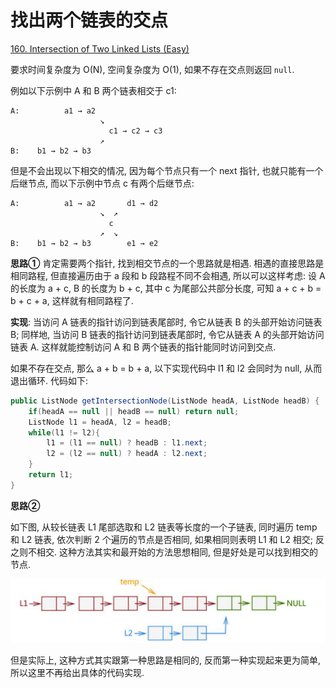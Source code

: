 # 找出两个链表的交点

[160. Intersection of Two Linked Lists (Easy)](https://leetcode-cn.com/problems/intersection-of-two-linked-lists/description/)

要求时间复杂度为 O(N), 空间复杂度为 O(1), 如果不存在交点则返回 `null`.

例如以下示例中 A 和 B 两个链表相交于 c1:

```
A:          a1 → a2
                    ↘
                      c1 → c2 → c3
                    ↗
B:    b1 → b2 → b3
```


但是不会出现以下相交的情况, 因为每个节点只有一个 next 指针, 也就只能有一个后继节点, 而以下示例中节点 c 有两个后继节点:

```
A:          a1 → a2       d1 → d2
                    ↘  ↗
                      c
                    ↗  ↘
B:    b1 → b2 → b3        e1 → e2
```

**思路①** 肯定需要两个指针, 找到相交节点的一个思路就是相遇. 相遇的直接思路是相同路程, 但直接遍历由于 a 段和 b 段路程不同不会相遇, 所以可以这样考虑: 设 A 的长度为 a + c, B 的长度为 b + c, 其中 c 为尾部公共部分长度, 可知 a + c + b = b + c + a, 这样就有相同路程了.

**实现**: 当访问 A 链表的指针访问到链表尾部时, 令它从链表 B 的头部开始访问链表 B; 同样地, 当访问 B 链表的指针访问到链表尾部时, 令它从链表 A 的头部开始访问链表 A. 这样就能控制访问 A 和 B 两个链表的指针能同时访问到交点.

如果不存在交点, 那么 a + b = b + a, 以下实现代码中 l1 和 l2 会同时为 null, 从而退出循环. 代码如下:

```java
public ListNode getIntersectionNode(ListNode headA, ListNode headB) {
    if(headA == null || headB == null) return null;
    ListNode l1 = headA, l2 = headB;
    while(l1 != l2){
        l1 = (l1 == null) ? headB : l1.next;
        l2 = (l2 == null) ? headA : l2.next;
    }
    return l1;
}
```

**思路②** 

如下图, 从较长链表 L1 尾部选取和 L2 链表等长度的一个子链表, 同时遍历 temp 和 L2 链表, 依次判断 2 个遍历的节点是否相同, 如果相同则表明 L1 和 L2 相交; 反之则不相交. 这种方法其实和最开始的方法思想相同, 但是好处是可以找到相交的节点. 

![找到两单链表的交点2](../pics/findintersection2.png)

但是实际上, 这种方式其实跟第一种思路是相同的, 反而第一种实现起来更为简单, 所以这里不再给出具体的代码实现.